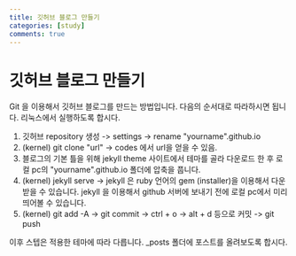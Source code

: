 ```yaml
---
title: 깃허브 블로그 만들기
categories: [study]
comments: true
---
```


깃허브 블로그 만들기
=====================================
Git 을 이용해서 깃허브 블로그를 만드는 방법입니다.
다음의 순서대로 따라하시면 됩니다. 리눅스에서 실행하도록 합시다.
1. 깃허브 repository 생성 -> settings -> rename "yourname".github.io
2. (kernel) git clone "url" -> codes 에서 url을 얻을 수 있음.
3. 블로그의 기본 틀을 위해 jekyll theme 사이트에서 테마를 골라 다운로드 한 후 로컬 pc의 
"yourname".github.io 폴더에 압축을 풉니다.
4. (kernel) jekyll serve -> jekyll 은 ruby 언어의 gem (installer)을 이용해서 다운받을 수 있습니다. jekyll 을 이용해서 github 서버에 보내기 전에 로컬 pc에서 미리 띄어볼 수 있습니다.
5. (kernel) git add -A -> git commit -> ctrl + o -> alt + d 등으로 커밋 -> git push

이후 스텝은 적용한 테마에 따라 다릅니다. _posts 폴더에 포스트를 올려보도록 합시다.
